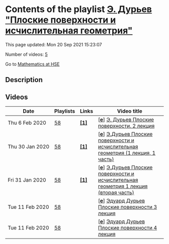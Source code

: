 # Contents of the playlist [Э. Дурьев "Плоские поверхности и исчислительная геометрия"](https://www.youtube.com/playlist?list=PLq3E5oubNNoBn2d1CIfdgdsEL297Oj6Ce)

This page updated: Mon 20 Sep 2021 15:23:07

Number of videos: [5](#videos)

Go to [Mathematics at HSE](../README.md)

## Description



## Videos

|Date|Playlists|Links|Video title|
|---|---|---|---|
| Thu&nbsp;6&nbsp;Feb&nbsp;2020 | [58](../playlists/58 "Э. Дурьев &#34;Плоские поверхности и исчислительная геометрия&#34;") | [**[1]**](https://drive.google.com/open?id=17z0plMhCh95NxPl26iuSwTBqZ12vtzk3) | [[**e**](https://studio.youtube.com/video/EcSktfMayCM/edit "Edit")] [Э. Дурьев Плоские поверхности. 2 лекция](https://www.youtube.com/watch?v=EcSktfMayCM&list=PLq3E5oubNNoBn2d1CIfdgdsEL297Oj6Ce "Записки лекций https://drive.google.com/open?id=17z0plMhCh95NxPl26iuSwTBqZ12vtzk3") |
| Thu&nbsp;30&nbsp;Jan&nbsp;2020 | [58](../playlists/58 "Э. Дурьев &#34;Плоские поверхности и исчислительная геометрия&#34;") | [**[1]**](https://drive.google.com/open?id=17z0plMhCh95NxPl26iuSwTBqZ12vtzk3) | [[**e**](https://studio.youtube.com/video/ODtxsr_cml8/edit "Edit")] [Э.Дурьев Плоские поверхности и исчислительная геометрия (1 лекция, 1 часть)](https://www.youtube.com/watch?v=ODtxsr_cml8&list=PLq3E5oubNNoBn2d1CIfdgdsEL297Oj6Ce "Записки лекций https://drive.google.com/open?id=17z0plMhCh95NxPl26iuSwTBqZ12vtzk3&#013;Плоские поверхности находятся на стыке нескольких дисциплин: алгебраической геометрии, динамики, комбинаторики и исчислительной геометрии. Плоские поверхности позволяют посмотреть на комплексные алгебраические кривые, а также на пространства модулей кривых и пространства Гурвица, с точки зрения Евклидовой геометрии. В этом курсе мы обсудим такие понятия как: поверхности в клеточку, ленточные графы, многочлены Концевича, объемы Мазура-Вича, попробуем понять их связь с теорией пересечения на пространствах модулей кривых.&#013;Лекции будут носить обзорный характер. Семинары будут посвящены примерам и доказательствам. &#013;Курс рассчитан на студентов, аспирантов и научных сотрудников.") |
| Fri&nbsp;31&nbsp;Jan&nbsp;2020 | [58](../playlists/58 "Э. Дурьев &#34;Плоские поверхности и исчислительная геометрия&#34;") | [**[1]**](https://drive.google.com/open?id=17z0plMhCh95NxPl26iuSwTBqZ12vtzk3) | [[**e**](https://studio.youtube.com/video/hBf95tgAbME/edit "Edit")] [Э.Дурьев Плоские поверхности и исчислительная геометрия 1 лекция (вторая часть)](https://www.youtube.com/watch?v=hBf95tgAbME&list=PLq3E5oubNNoBn2d1CIfdgdsEL297Oj6Ce "Записки лекций https://drive.google.com/open?id=17z0plMhCh95NxPl26iuSwTBqZ12vtzk3") |
| Tue&nbsp;11&nbsp;Feb&nbsp;2020 | [58](../playlists/58 "Э. Дурьев &#34;Плоские поверхности и исчислительная геометрия&#34;") |  | [[**e**](https://studio.youtube.com/video/pggsDH0gZWQ/edit "Edit")] [Эдуард Дурьев Плоские поверхности 3 лекция](https://www.youtube.com/watch?v=pggsDH0gZWQ&list=PLq3E5oubNNoBn2d1CIfdgdsEL297Oj6Ce "3 лекция из курса Эдуарда Дурьева про плоские поверхности.") |
| Tue&nbsp;11&nbsp;Feb&nbsp;2020 | [58](../playlists/58 "Э. Дурьев &#34;Плоские поверхности и исчислительная геометрия&#34;") |  | [[**e**](https://studio.youtube.com/video/YFEi8nSCYLM/edit "Edit")] [Эдуард Дурьев Плоские поверхности 4 лекция](https://www.youtube.com/watch?v=YFEi8nSCYLM&list=PLq3E5oubNNoBn2d1CIfdgdsEL297Oj6Ce "4 (последняя) лекция из курса Эдуарда Дурьева про Плоские поверхности.") |
